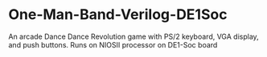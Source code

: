 # One-Man-Band-Verilog-DE1Soc

An arcade Dance Dance Revolution game with PS/2 keyboard, VGA display, and push buttons. 
Runs on NIOSII processor on DE1-Soc board
